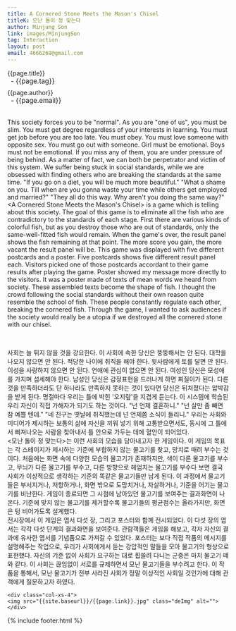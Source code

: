 ```yaml
---
title: A Cornered Stone Meets the Mason's Chisel
titleK: 모난 돌이 정 맞는다
author: Minjung Son
link: images/MinjungSon
tag: Interaction
layout: post
email: 4666269@gmail.com
---	
```


<div class="container">

<div class="deDep">
{{page.title}}<br>
<p style="font-size:15px; margin:0px; padding:0px 0px 0px 8px; margin:0px 0px 8px 0px;">- {{page.tag}}</p>
{{page.author}}<br>
<p style="font-size:15px; margin:0px; padding:0px 0px 0px 8px;">- {{page.email}}</p>
</div>

<br>

<div class="det lato">



This society forces you to be "normal". As you are "one of us", you must be slim. You must get degree regardless of your interests in learning. You must get job before you are too late. You must obey. You must love someone with opposite sex. You must go out with someone. Girl must be emotional. Boys must not be emotional. If you miss any of them, you are under pressure of being behind. 
As a matter of fact, we can both be perpetrator and victim of this system. We suffer being stuck in social standards, while we are obsessed with finding others who are breaking the standards at the same time. "If you go on a diet, you will be much more beautiful." "What a shame on you. Till when are you gonna waste your time while others get employed and married?" "They all do this way. Why aren't you doing the same way?"
<br>
<A Cornered Stone Meets the Mason's Chisel> is a game which is telling about this society. The goal of this game is to eliminate all the fish who are contradictory to the standards of each stage. First there are various kinds of colorful fish, but as you destroy those who are out of standards, only the same-well-fitted fish would remain. When the game's over, the result panel shows the fish remaining at that point. The more score you gain, the more vacant the result panel will be.
This game was displayed with five different postcards and a poster. Five postcards shows five different result panel each. Visitors picked one of those postcards accordant to their game results after playing the game. Poster showed my message more directly to the visitors. It was a poster made of texts of mean words we heard from society. These assembled texts become the shape of fish. I thought the crowd following the social standards without their own reason quite resemble the school of fish. These people constantly regulate each other, breaking the cornered fish. Through the game, I wanted to ask audiences if the society would really be a utopia if we destroyed all the cornered stone with our chisel.



</div>

<br>

<div class="noto">

사회는 늘 튀지 않을 것을 강요한다. 이 사회에 속한 당신은 뚱뚱해서는 안 된다. 대학을 나오지 않으면 안 된다. 적당한 나이에 취직을 해야 한다. 윗사람에게 토를 달면 안 된다. 이성을 사랑하지 않으면 안 된다. 연애에 관심이 없으면 안 된다. 여성인 당신은 모성애를 가지며 섬세해야 한다. 남성인 당신은 감정표현을 드러나게 하면 찌질이가 된다. 다른 것을 만족하더라도 단 하나라도 만족하지 못하는 것이 있다면 당신은 뒤처졌다는 압박감을 받게 된다. 명절마다 우리는 틀에 박힌 '오지랖'을 지겹게 듣는다. 이 시스템에 학습된 우리 자신이 직접 가해자가 되기도 하는 것이다. "넌 언제 결혼하니." "넌 살만 좀 빼면 참 예쁠 텐데." "네 친구는 옛날에 취직했는데 넌 언제쯤 소식이 들리니." 우리는 사회와 미디어가 제시하는 보통의 삶에 자신을 끼워 넣기 위해 고통받으면서도, 동시에 그 틀에서 삐져나오는 사람을 찾아내서 틀 안으로 가두는 데에 혈안이 되어있다. 
<br>
<모난 돌이 정 맞는다>는 이런 사회의 모습을 담아내고자 한 게임이다. 이 게임의 목표는 각 스테이지가 제시하는 기준에 부합하지 않는 물고기를 찾고, 망치로 때려 부수는 것이다. 처음에는 화면 속에 다양한 모습의 물고기가 존재하지만, 색이 다른 물고기를 부수고, 무늬가 다른 물고기를 부수고, 다른 방향으로 헤엄치는 물고기를 부수다 보면 결국 사회가 이상적으로 생각하는 기준의 똑같은 물고기들만 남게 된다. 이 과정에서 물고기들은 부서지거나, 저항하거나, 화면 밖으로 도망치거나, 자살하거나, 기준을 어기는 물고기를 비난한다. 게임이 종료되면 그 시점에 남아있던 물고기를 보여주는 결과화면이 나온다. 기준에 맞지 않는 물고기를 제거할수록 물고기들의 평균점수는 올라가지만, 화면은 텅 비어가도록 설계했다. 
<br>
전시장에서 이 게임은 엽서 다섯 장, 그리고 포스터와 함께 전시되었다. 이 다섯 장의 엽서는 각각 다섯 단계의 결과화면을 보여준다. 관람객들은 게임을 해보고, 각자 자신의 결과에 유사한 엽서를 기념품으로 가져갈 수 있었다. 포스터는 보다 직접 작품의 메시지를 설명해주는 작업으로, 우리가 사회에게서 듣는 강압적인 말들을 모아 물고기의 형상으로 표현했다. 자신의 기준 없이 사회가 요구하는 대로 휩쓸려 다니는 군중은 마치 물고기 떼와 같다. 이 사회는 끊임없이 서로를 규제하면서 모난 물고기들을 부수려고 한다. 이 작품을 통해서, 모난 물고기가 전부 사라진 사회가 정말 이상적인 사회일 것인가에 대해 관객에게 질문하고자 하였다.


</div>

<div class="row noto">
	
	<div class="col-xs-4">
	<img src="{{site.baseurl}}/{{page.link}}.jpg" class="deImg" alt=""></div>
	
</div>

	

</div> 

{% include footer.html %}